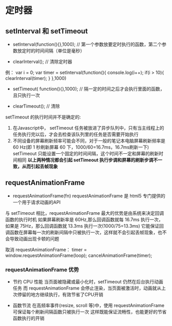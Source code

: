 # 定时器

## setInterval 和 setTimeout

- setInterval(function(){},1000);
 // 第一个参数放要定时执行的函数，第二个参数放定时的时间间隔（单位是毫秒）

- clearInterval();  // 清除定时器

例：
var i = 0;
var timer = setInterval(function(){
    console.log(i++);
    if(i > 10){
        clearInterval(timer);
    }
},1000)

- setTimeout( function(){},1000);
 // 隔一定的时间之后才会执行里面的函数，且只执行一次

- clearTimeout(); // 清除

setTimeout 的执行时间并不是确定的:

1. 在Javascript中， setTimeout 任务被放进了异步队列中，只有当主线程上的任务执行完以后，才会去检查该队列里的任务是否需要开始执行
2. 不同设备的屏幕刷新频率可能会不同，对于一般的笔记本电脑屏幕刷新频率是 60 Hz(即 1 秒刷新屏幕 60 下，1000/60=16.7ms，16.7ms刷新一下)
setTimeout 只能设置一个固定的时间间隔，这个时间不一定和屏幕的刷新时间相同
**以上两种情况都会引起 setTimeout 执行步调和屏幕的刷新步调不一致，从而引起丢帧现象**

## requestAnimationFrame

- requestAnimationFrame(fn)
requestAnimationFrame 是 html5 专门提供的一个用于请求动画的API

与 setTimeout 相比，requestAnimationFrame 最大的优势是由系统来决定回调函数的执行时机
如果屏幕刷新率是 60Hz,那么回调函数就每 16.7ms 执行一次，如果是 75Hz，那么回调函数就 13.3ms 执行一次(1000/75=13.3ms)
它能保证回调函数在屏幕每一次的刷新间隔中只被执行一次，这样就不会引起丢帧现象，也不会导致动画出现卡顿的问题

取消 requestAnimationFrame：
timer = window.requestAnimationFrame(loop);
cancelAnimationFrame(timer);

### requestAnimationFrame 优势

- 节约 CPU 性能
当页面被隐藏或最小化时，setTimeout 仍然在后台执行动画任务
而 requestAnimationFrame 会停止渲染，当页面被激活时，动画就从上次停留的地方继续执行，有效节省了CPU开销

- 函数节流
在高频率事件(resize, scroll 等)中，使用 requestAnimationFrame 可保证每个刷新间隔函数只被执行一次
这样既能保证流畅性，也能更好的节省函数执行的开销
